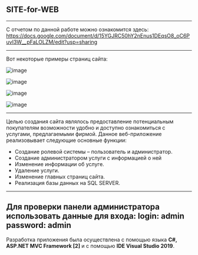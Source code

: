## SITE-for-WEB
---

С отчетом по данной работе можно ознакомится здесь: https://docs.google.com/document/d/15YGJRC50hY2nEnus1DEqsO8_oC6PuvI3W__pFaLOLZM/edit?usp=sharing

---

Вот некоторые примеры страниц сайта:

![image](https://user-images.githubusercontent.com/80484844/235135244-1e30a375-ebcc-4922-86d2-2d77c3038fcf.png)

![image](https://user-images.githubusercontent.com/80484844/235135292-99230cd8-e6e0-490b-a23f-5885f2e13248.png)

![image](https://user-images.githubusercontent.com/80484844/235135376-921d7bca-8341-49a9-afde-eb05d7a20917.png)

![image](https://user-images.githubusercontent.com/80484844/235136119-dbf06e7e-7ec7-4859-91e3-bbb71c7c671c.png)

---

Целью создания сайта являлось предоставление потенциальным покупателям возможности удобно и доступно ознакомиться с услугами, предлагаемыми фирмой. 
Данное веб-приложение реализовывает следующие основные функции:

*	Создание ролевой системы – пользователь и администратор.
*	Создание администратором услуги с информацией о ней
*	Изменение информации об услуге.
*	Удаление услуги.
*	Изменение главных страниц сайта.
*	Реализация базы данных на SQL SERVER. 


---
Для проверки панели администратора использовать данные для входа:
login: admin
password: admin
---

Разработка приложения была осуществлена с помощью языка **C#, ASP.NET MVC Framework [2]** и с помощью **IDE Visual Studio 2019**.
